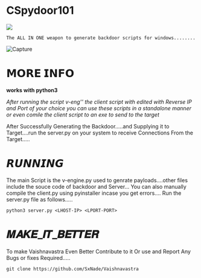 # CSpydoor101 

![](https://www.healthcareitnews.com/sites/hitn/files/hidden-cobra-virus-twitter-712.jpg)

`The ALL IN ONE weapon to generate backdoor scripts for windows........`


![Capture](https://github.com/SxNade/Vaishnavastra/blob/main/v%20(1).gif)

# 𝗠𝗢𝗥𝗘 𝗜𝗡𝗙𝗢

**works with python3**

*After running the script v-eng'' the client script with edited with Reverse IP and Port of your choice you can use these scripts in a standalone manner or even comile the client script to an exe to send to the target*

After Successfully Generating the Backdoor.....and Supplying it to Target....run the server.py on your system to receive Connections From the Target.....


# 𝙍𝙐𝙉𝙉𝙄𝙉𝙂
The main Script is the v-engine.py used to genrate payloads....other files include the souce code of backdoor and Server...
You can also manually compile the client.py using pyinstaller incase you get errors....
Run the server.py file as follows.....

`python3 server.py <LHOST-IP> <LPORT-PORT>`

# 𝑴𝑨𝑲𝑬_𝑰𝑻_𝑩𝑬𝑻𝑻𝑬𝑹
To make Vaishnavastra Even Better Contribute to it Or use and Report Any Bugs or fixes Required.....

`git clone https://github.com/SxNade/Vaishnavastra`
